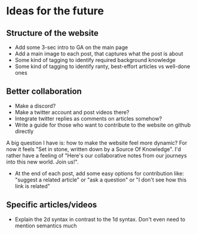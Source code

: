 # Ideas for the future

## Structure of the website

- Add some 3-sec intro to GA on the main page
- Add a main image to each post, that captures what the post is about
- Some kind of tagging to identify required background knowledge
- Some kind of tagging to identify ranty, best-effort articles vs well-done ones


## Better collaboration

- Make a discord?
- Make a twitter account and post videos there?
- Integrate twitter replies as comments on articles somehow?
- Write a guide for those who want to contribute to the website on github directly

A big question I have is: how to make the website feel more dynamic?
For now it feels "Set in stone, written down by a Source Of Knowledge".
I'd rather have a feeling of "Here's our collaborative notes from our journeys into this new world.
Join us!".

- At the end of each post, add some easy options for contribution like:
"suggest a related article" or "ask a question" or "I don't see how this link is related"


## Specific articles/videos

- Explain the 2d syntax in contrast to the 1d syntax. Don't even need to mention semantics much
